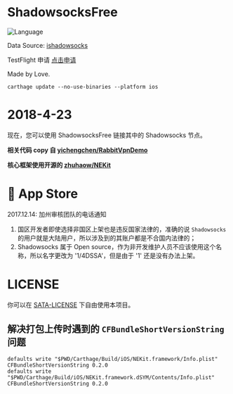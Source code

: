 # ShadowsocksFree
![Language](https://img.shields.io/badge/language-swift-orange.svg)

Data Source: [ishadowsocks](https://go.ishadowx.net)

TestFlight 申请 [点击申请](https://testflight.apple.com/join/I4GSKgX1)

Made by Love.

```
carthage update --no-use-binaries --platform ios
```

# 2018-4-23
现在，您可以使用 ShadowsocksFree 链接其中的 Shadowsocks 节点。

**相关代码 copy 自 [yichengchen/RabbitVpnDemo][d83b77ef]**

**核心框架使用开源的 [zhuhaow/NEKit][33cbd2c3]**

  [d83b77ef]: https://github.com/yichengchen/RabbitVpnDemo "Github"
  [33cbd2c3]: https://github.com/zhuhaow/NEKit "Github"

#  App Store
2017.12.14: 加州审核团队的电话通知

1. 国区开发者即使选择非国区上架也是违反国家法律的，准确的说 `Shadowsocks` 的用户就是大陆用户，所以涉及到的其账户都是不合国内法律的；
2. Shadowsocks 属于 Open source，作为非开发维护人员不应该使用这个名称，所以名字更改为 '1/4DSSA'，但是由于 '1' 还是没有办法上架。

# LICENSE
你可以在 [SATA-LICENSE][907fa31f] 下自由使用本项目。

  [907fa31f]: ./LICENSE "LICENSE"

解决打包上传时遇到的 `CFBundleShortVersionString` 问题
---
```
defaults write "$PWD/Carthage/Build/iOS/NEKit.framework/Info.plist" CFBundleShortVersionString 0.2.0
defaults write "$PWD/Carthage/Build/iOS/NEKit.framework.dSYM/Contents/Info.plist" CFBundleShortVersionString 0.2.0
```
